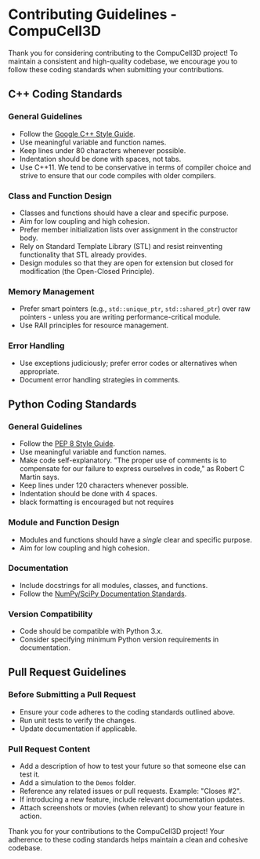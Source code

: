 # Contributing Guidelines - CompuCell3D

Thank you for considering contributing to the CompuCell3D project! To maintain a consistent and high-quality codebase, we encourage you to follow these coding standards when submitting your contributions.

## C++ Coding Standards

### General Guidelines
- Follow the [Google C++ Style Guide](https://google.github.io/styleguide/cppguide.html).
- Use meaningful variable and function names.
- Keep lines under 80 characters whenever possible.
- Indentation should be done with spaces, not tabs.
- Use C++11. We tend to be conservative in terms of compiler choice and strive to ensure that our code compiles with older compilers.

### Class and Function Design
- Classes and functions should have a clear and specific purpose.
- Aim for low coupling and high cohesion.
- Prefer member initialization lists over assignment in the constructor body.
- Rely on Standard Template Library (STL) and resist reinventing functionality that STL already provides.
- Design modules so that they are open for extension but closed for modification (the Open-Closed Principle).

### Memory Management
- Prefer smart pointers (e.g., `std::unique_ptr`, `std::shared_ptr`) over raw pointers - unless you are writing performance-critical module.
- Use RAII principles for resource management.

### Error Handling
- Use exceptions judiciously; prefer error codes or alternatives when appropriate.
- Document error handling strategies in comments.

## Python Coding Standards

### General Guidelines
- Follow the [PEP 8 Style Guide](https://www.python.org/dev/peps/pep-0008/).
- Use meaningful variable and function names.
- Make code self-explanatory. "The proper use of comments is to compensate for our failure to express ourselves in code," as Robert C Martin says. 
- Keep lines under 120 characters whenever possible.
- Indentation should be done with 4 spaces.
- black formatting is encouraged but not requires

### Module and Function Design
- Modules and functions should have a *single* clear and specific purpose.
- Aim for low coupling and high cohesion.

### Documentation
- Include docstrings for all modules, classes, and functions.
- Follow the [NumPy/SciPy Documentation Standards](https://numpydoc.readthedocs.io/en/latest/format.html).

### Version Compatibility
- Code should be compatible with Python 3.x.
- Consider specifying minimum Python version requirements in documentation.

## Pull Request Guidelines

### Before Submitting a Pull Request
- Ensure your code adheres to the coding standards outlined above.
- Run unit tests to verify the changes.
- Update documentation if applicable.

### Pull Request Content
- Add a description of how to test your future so that someone else can test it.
- Add a simulation to the `Demos` folder.
- Reference any related issues or pull requests. Example: "Closes #2".
- If introducing a new feature, include relevant documentation updates.
- Attach screenshots or movies (when relevant) to show your feature in action.

Thank you for your contributions to the CompuCell3D project! Your adherence to these coding standards helps maintain a clean and cohesive codebase.
